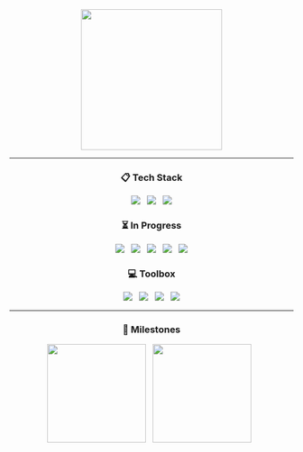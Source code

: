 <div align="center" style="font-size: 0;">
    <a href="https://github.com/decoyer">
        <img height=250 align="center" src="https://capsule-render.vercel.app/api?type=waving&animation=fadeIn&color=gradient&height=240&section=footer&fontColor=ffffe4&text=Decoy%20the%20World!!&stroke=000000&strokeWidth=2&fontSize=60&fontAlign=70&fontAlignY=70&desc=🦆&descSize=60&descAlign=80&descAlignY=20"/>
    </a>
</div>

<hr>

<h3 align="center">📋 Tech Stack</h3>
<div align="center">
    <img src="https://img.shields.io/badge/java-%23ED8B00.svg?style=for-the-badge&logo=openjdk&logoColor=white"/> &nbsp;
    <img src="https://img.shields.io/badge/python-3670A0?style=for-the-badge&logo=python&logoColor=ffdd54"/> &nbsp;
    <img src="https://img.shields.io/badge/Solidity-%23363636.svg?style=for-the-badge&logo=solidity&logoColor=white"/>
</div>

<h3 align="center">⏳ In Progress</h3>
<div align="center">
    <img src="https://img.shields.io/badge/react-%2320232a.svg?style=for-the-badge&logo=react&logoColor=%2361DAFB"/> &nbsp;
    <img src="https://img.shields.io/badge/spring-%236DB33F.svg?style=for-the-badge&logo=spring&logoColor=white"/> &nbsp;
    <img src="https://img.shields.io/badge/docker-%230db7ed.svg?style=for-the-badge&logo=docker&logoColor=white"/> &nbsp;
    <img src="https://img.shields.io/badge/rust-%23000000.svg?style=for-the-badge&logo=rust&logoColor=white"/> &nbsp;
    <img src="https://img.shields.io/badge/go-%2300ADD8.svg?style=for-the-badge&logo=go&logoColor=white"/>
</div>

<h3 align="center">💻 Toolbox</h3>
<div align="center">
    <img src="https://img.shields.io/badge/github-%23121011.svg?style=for-the-badge&logo=github&logoColor=white"/> &nbsp;
    <img src="https://img.shields.io/badge/figma-%23F24E1E.svg?style=for-the-badge&logo=figma&logoColor=white"/> &nbsp;
    <img src="https://img.shields.io/badge/Notion-%23000000.svg?style=for-the-badge&logo=notion&logoColor=white"/> &nbsp;
    <img src="https://img.shields.io/badge/Slack-4A154B?style=for-the-badge&logo=slack&logoColor=white"/>
</div>

<hr>

<h3 align="center">🏃 Milestones</h3>
<div align="center">
    <img height="175" src="http://mazassumnida.wtf/api/v2/generate_badge?boj=decoyer"/> &nbsp;
    <img height="175" src="http://mazandi.herokuapp.com/api?handle=decoyer&theme=dark"/> &nbsp;
    <!--
    <img height="175" src="https://leetcard.jacoblin.cool/decoyer?theme=nord&font=Roboto&border=0&radius=20&animation=true"/>
    -->
</div>
